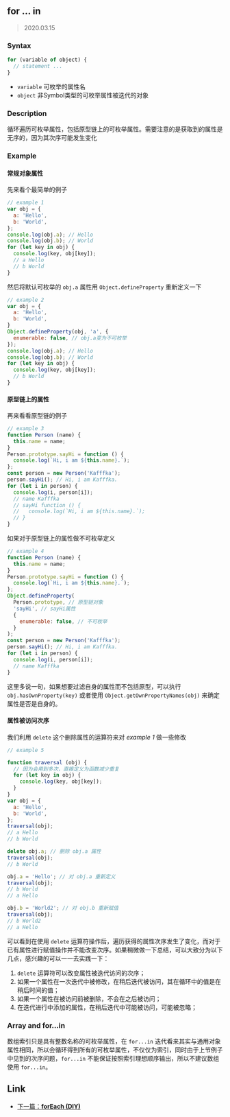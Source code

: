 ## for ... in

> 2020.03.15

### Syntax

```javascript
for (variable of object) {
  // statement ...
}
```

+ `variable` 可枚举的属性名
+ `object` 非Symbol类型的可枚举属性被迭代的对象

### Description

循环遍历可枚举属性，包括原型链上的可枚举属性。需要注意的是获取到的属性是无序的，因为其次序可能发生变化


### Example

#### 常规对象属性
先来看个最简单的例子
```javascript
// example 1
var obj = {
  a: 'Hello',
  b: 'World',
};
console.log(obj.a); // Hello
console.log(obj.b); // World
for (let key in obj) {
  console.log(key, obj[key]);
  // a Hello
  // b World
}
```

然后将默认可枚举的 `obj.a` 属性用 `Object.defineProperty` 重新定义一下
```javascript
// example 2
var obj = {
  a: 'Hello',
  b: 'World',
}
Object.defineProperty(obj, 'a', {
  enumerable: false, // obj.a变为不可枚举
});
console.log(obj.a); // Hello
console.log(obj.b); // World
for (let key in obj) {
  console.log(key, obj[key]);
  // b World
}
```

#### 原型链上的属性
再来看看原型链的例子
```javascript
// example 3
function Person (name) {
  this.name = name;
}
Person.prototype.sayHi = function () {
  console.log(`Hi, i am ${this.name}.`);
};
const person = new Person('Kafffka');
person.sayHi(); // Hi, i am Kafffka.
for (let i in person) {
  console.log(i, person[i]);
  // name Kafffka
  // sayHi function () {
  //   console.log(`Hi, i am ${this.name}.`);
  // }
}
```

如果对于原型链上的属性做不可枚举定义
```javascript
// example 4
function Person (name) {
  this.name = name;
}
Person.prototype.sayHi = function () {
  console.log(`Hi, i am ${this.name}.`);
};
Object.defineProperty(
  Person.prototype, // 原型链对象
  'sayHi', // sayHi属性
  {
    enumerable: false, // 不可枚举
  }
);
const person = new Person('Kafffka');
person.sayHi(); // Hi, i am Kafffka.
for (let i in person) {
  console.log(i, person[i]);
  // name Kafffka
}
```
这里多说一句，如果想要过滤自身的属性而不包括原型，可以执行 `obj.hasOwnProperty(key)` 或者使用 `Object.getOwnPropertyNames(obj)` 来确定属性是否是自身的。

#### 属性被访问次序

我们利用 `delete` 这个删除属性的运算符来对 *example 1* 做一些修改
```javascript
// example 5

function traversal (obj) {
  // 因为会用到多次，直接定义为函数减少重复
  for (let key in obj) {
    console.log(key, obj[key]);
  }
}
var obj = {
  a: 'Hello',
  b: 'World',
};
traversal(obj);
// a Hello
// b World

delete obj.a; // 删除 obj.a 属性
traversal(obj);
// b World

obj.a = 'Hello'; // 对 obj.a 重新定义
traversal(obj);
// b World
// a Hello

obj.b = 'World2'; // 对 obj.b 重新赋值
traversal(obj);
// b World2
// a Hello
```
可以看到在使用 `delete` 运算符操作后，遍历获得的属性次序发生了变化，而对于已有属性进行赋值操作并不能改变次序。如果稍微做一下总结，可以大致分为以下几点，感兴趣的可以一一去实践一下：

1. `delete` 运算符可以改变属性被迭代访问的次序；
2. 如果一个属性在一次迭代中被修改，在稍后迭代被访问，其在循环中的值是在稍后时间的值；
3. 如果一个属性在被访问前被删除，不会在之后被访问；
4. 在迭代进行中添加的属性，在稍后迭代中可能被访问，可能被忽略；

### Array and for...in

数组索引只是具有整数名称的可枚举属性，在 `for...in` 迭代看来其实与通用对象属性相同，所以会循环得到所有的可枚举属性，不仅仅为索引，同时由于上节例子中见到的次序问题，`for...in` 不能保证按照索引理想顺序输出，所以不建议数组使用 `for...in`。

## Link

+ [下一篇：**forEach (DIY)**](../DIY/forEach.md)